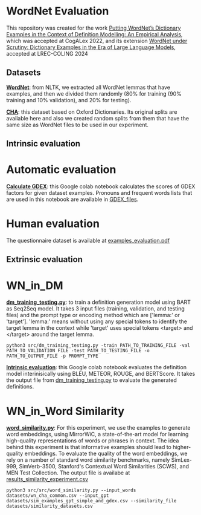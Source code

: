 # WordNet Evaluation
This repository was created for the work [Putting WordNet’s Dictionary Examples in the Context of Definition Modelling: An Empirical Analysis](https://aclanthology.org/2022.cogalex-1.6/), which was accepted at CogALex 2022, and its extension  [WordNet under Scrutiny: Dictionary Examples in the Era of Large Language Models](https://aclanthology.org/2024.lrec-main.1538/), accepted at LREC-COLING 2024 </br>

## Datasets

[**WordNet**](datasets/WordNet): from NLTK, we extracted all WordNet lemmas that have examples, and then we divided them randomly (80% for training (90% training and 10% validation), and 20% for testing). </br>

[**CHA**](datasets/CHA): this dataset based on Oxford Dictionaries. Its original splits are available here and also we created random splits from them that have the same size as WordNet files to be used in our experiment.</br>

## Intrinsic evaluation

# Automatic evaluation
[**Calculate GDEX**](https://colab.research.google.com/drive/1qK8wriSzi6gGxjwYa3tHjpXJhsES9QIE?usp=sharing): this Google colab notebook calculates the scores of GDEX factors for given dataset examples. Pronouns and frequent words lists that are used in this notebook are available in [GDEX_files](datasets/GDEX_files).

# Human evaluation 
The questionnaire dataset is available at [examples_evaluation.pdf]()


## Extrinsic evaluation

# WN_in_DM
[**dm_training_testing.py**](src/dm_training_testing.py): to train a definition generation model using BART as Seq2Seq model. It takes 3 input files (training, validation, and testing files) and the prompt type or encoding method which are ['lemma:' or 'target']. 'lemma:' means without using any special tokens to identify the target lemma in the context while 'target' uses special tokens \<target> and \</target> around the target lemma. 

```
python3 src/dm_training_testing.py -train PATH_TO_TRAINING_FILE -val PATH_TO_VALIDATION_FILE -test PATH_TO_TESTING_FILE -o PATH_TO_OUTPUT_FILE -p PROMPT_TYPE
```

[**Intrinsic evaluation**](https://colab.research.google.com/drive/18kXRLXlEm-2uku5Imw0jzttqw5O2n7c6?usp=sharing): this Google colab notebook evaluates the definition model interinisically using BLEU, METEOR, ROUGE, and BERTScore. It takes the output file from [dm_training_testing.py](src/dm_training_testing.py) to evaluate the generated definitions.</br>

# WN_in_Word Similarity
[**word_similarity.py**](src/word_similarity.py): For this experiment, we use the examples to generate word embeddings, using MirrorWiC, a state-of-the-art model for learning high-quality representations of words or phrases in context. The idea behind this experiment is that informative examples should lead to higher-quality embeddings. To evaluate the quality of the word embeddings, we rely on a number of standard word similarity benchmarks, namely SimLex-999, SimVerb-3500, Stanford's Contextual Word Similarities (SCWS), and MEN Test Collection. The output file is availabe at [results_similarity_experiment.csv](https://docs.google.com/spreadsheets/d/1oWCS2mkw4Fe59XYv1lR1_SIu_LKbEWx6Z1X6B-fRCUA/edit?usp=sharing)


```
python3 src/src/word_similarity.py --input_words datasets/wn_cha_common.csv --input_gpt datasets/sim_examples_gpt_simple_and_gdex.csv --similarity_file datasets/similarity_datasets.csv
```





